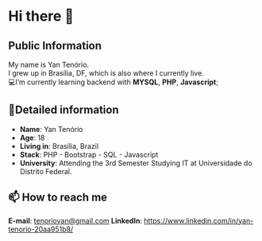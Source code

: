 #  Hi there 👋
## Public Information

My name is Yan Tenório.    
I grew up in Brasília, DF,
which is also where  I currently live.  
💻I’m currently learning backend with **MYSQL**, **PHP**, **Javascript**;

## 📖Detailed information
-   **Name**: Yan Tenório
-   **Age**: 18
-   **Living in**: Brasília, Brazil
-   **Stack**: PHP - Bootstrap - SQL - Javascript
-   **University**: Attending  the 3rd Semester Studying  IT  at Universidade do Distrito Federal.
## 📫 How to reach me
<a>**E-mail**: tenorioyan@gmail.com</a>
<a>**LinkedIn**: https://www.linkedin.com/in/yan-tenorio-20aa951b8/</a>

